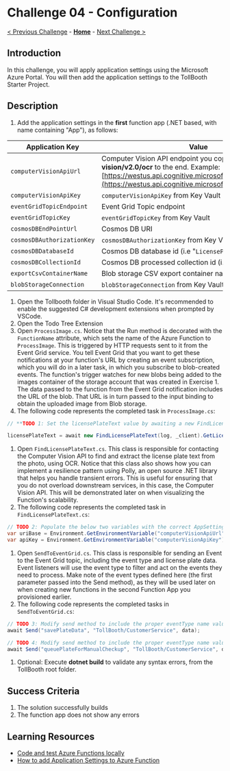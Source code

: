 # Challenge 04 - Configuration

[< Previous Challenge](./Challenge-03.md) - **[Home](../README.md)** - [Next Challenge >](./Challenge-05.md)

## Introduction

In this challenge, you will apply application settings using the Microsoft Azure Portal. You will then add the application settings to the TollBooth Starter Project.

## Description

1. Add the application settings in the **first** function app (.NET based, with name containing &quot;App&quot;), as follows:

| **Application Key** | **Value** |
| --- | --- |
| `computerVisionApiUrl` | Computer Vision API endpoint you copied earlier. Append **vision/v2.0/ocr** to the end. Example: [https://westus.api.cognitive.microsoft.com/vision/v2.0/ocr](https://westus.api.cognitive.microsoft.com/vision/v2.0/ocr) |
| `computerVisionApiKey` | `computerVisionApiKey` from Key Vault |
| `eventGridTopicEndpoint` | Event Grid Topic endpoint |
| `eventGridTopicKey` | `eventGridTopicKey` from Key Vault |
| `cosmosDBEndPointUrl` | Cosmos DB URI |
| `cosmosDBAuthorizationKey` | `cosmosDBAuthorizationKey` from Key Vault |
| `cosmosDBDatabaseId` | Cosmos DB database id (i.e "`LicensePlates`") |
| `cosmosDBCollectionId` | Cosmos DB processed collection id (i.e "`Processed`") |
| `exportCsvContainerName` | Blob storage CSV export container name (i.e "`export`") |
| `blobStorageConnection` | `blobStorageConnection` from Key Vault |
 
1. Open the Tollbooth folder in Visual Studio Code. It's recommended to enable the suggested C# development extensions when prompted by VSCode.
1. Open the Todo Tree Extension
1. Open `ProcessImage.cs`. Notice that the Run method is decorated with the `FunctionName` attribute, which sets the name of the Azure Function to `ProcessImage`. This is triggered by HTTP requests sent to it from the Event Grid service. You tell Event Grid that you want to get these notifications at your function&#39;s URL by creating an event subscription, which you will do in a later task, in which you subscribe to blob-created events. The function&#39;s trigger watches for new blobs being added to the images container of the storage account that was created in Exercise 1. The data passed to the function from the Event Grid notification includes the URL of the blob. That URL is in turn passed to the input binding to obtain the uploaded image from Blob storage.
1.  The following code represents the completed task in `ProcessImage.cs`:

```csharp
// **TODO 1: Set the licensePlateText value by awaiting a new FindLicensePlateText.GetLicensePlate method.**

licensePlateText = await new FindLicensePlateText(log, _client).GetLicensePlate(licensePlateImage);
```

1. Open `FindLicensePlateText.cs`. This class is responsible for contacting the Computer Vision API to find and extract the license plate text from the photo, using OCR. Notice that this class also shows how you can implement a resilience pattern using Polly, an open source .NET library that helps you handle transient errors. This is useful for ensuring that you do not overload downstream services, in this case, the Computer Vision API. This will be demonstrated later on when visualizing the Function&#39;s scalability.
1. The following code represents the completed task in `FindLicensePlateText.cs`:


```csharp
// TODO 2: Populate the below two variables with the correct AppSettings properties.
var uriBase = Environment.GetEnvironmentVariable("computerVisionApiUrl");
var apiKey = Environment.GetEnvironmentVariable("computerVisionApiKey");
```

1. Open `SendToEventGrid.cs`. This class is responsible for sending an Event to the Event Grid topic, including the event type and license plate data. Event listeners will use the event type to filter and act on the events they need to process. Make note of the event types defined here (the first parameter passed into the Send method), as they will be used later on when creating new functions in the second Function App you provisioned earlier.
1. The following code represents the completed tasks in `SendToEventGrid.cs`:

```csharp
// TODO 3: Modify send method to include the proper eventType name value for saving plate data.
await Send("savePlateData", "TollBooth/CustomerService", data);

// TODO 4: Modify send method to include the proper eventType name value for queuing plate for manual review.
await Send("queuePlateForManualCheckup", "TollBooth/CustomerService", data);
```

1. Optional: Execute **dotnet build** to validate any syntax errors, from the TollBooth root folder.

## Success Criteria

1. The solution successfully builds
2. The function app does not show any errors

## Learning Resources

- [Code and test Azure Functions locally](https://docs.microsoft.com/azure/azure-functions/functions-run-local)
- [How to add Application Settings to Azure Function](https://docs.microsoft.com/en-us/azure/azure-functions/functions-how-to-use-azure-function-app-settings)
